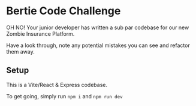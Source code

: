 # Bertie Code Challenge

OH NO! Your junior developer has written a sub par codebase for our new Zombie Insurance Platform.

Have a look through, note any potential mistakes you can see and refactor them away.

## Setup

This is a Vite/React & Express codebase.

To get going, simply run `npm i` and `npm run dev`





